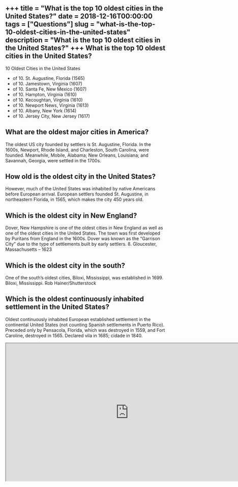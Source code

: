 +++
title = "What is the top 10 oldest cities in the United States?"
date = 2018-12-16T00:00:00
tags = ["Questions"]
slug = "what-is-the-top-10-oldest-cities-in-the-united-states"
description = "What is the top 10 oldest cities in the United States?"
+++
What is the top 10 oldest cities in the United States?
------------------------------------------------------

10 Oldest Cities in the United States

- of 10. St. Augustine, Florida (1565)
- of 10. Jamestown, Virginia (1607)
- of 10. Santa Fe, New Mexico (1607)
- of 10. Hampton, Virginia (1610)
- of 10. Kecoughtan, Virginia (1610)
- of 10. Newport News, Virginia (1613)
- of 10. Albany, New York (1614)
- of 10. Jersey City, New Jersey (1617)

What are the oldest major cities in America?
--------------------------------------------

The oldest US city founded by settlers is St. Augustine, Florida. In the 1600s, Newport, Rhode Island, and Charleston, South Carolina, were founded. Meanwhile, Mobile, Alabama; New Orleans, Louisiana; and Savannah, Georgia, were settled in the 1700s.

How old is the oldest city in the United States?
------------------------------------------------

However, much of the United States was inhabited by native Americans before European arrival. European settlers founded St. Augustine, in northeastern Florida, in 1565, which makes the city 450 years old.

Which is the oldest city in New England?
----------------------------------------

Dover, New Hampshire is one of the oldest cities in New England as well as one of the oldest cities in the United States. The town was first developed by Puritans from England in the 1600s. Dover was known as the “Garrison City” due to the type of settlements built by early settlers. 8. Gloucester, Massachusetts – 1623

Which is the oldest city in the south?
--------------------------------------

One of the south’s oldest cities, Biloxi, Mississippi, was established in 1699. Biloxi, Mississippi. Rob Hainer/Shutterstock

Which is the oldest continuously inhabited settlement in the United States?
---------------------------------------------------------------------------

Oldest continuously inhabited European established settlement in the continental United States (not counting Spanish settlements in Puerto Rico). Preceded only by Pensacola, Florida, which was destroyed in 1559, and Fort Caroline, destroyed in 1565. Declared vila in 1685; cidade in 1840.

<iframe allow="accelerometer; autoplay; clipboard-write; encrypted-media; gyroscope; picture-in-picture" allowfullscreen="" class="__youtube_prefs__  epyt-is-override  no-lazyload" data-no-lazy="1" data-origheight="433" data-origwidth="770" data-skipgform_ajax_framebjll="" height="433" id="_ytid_82456" loading="lazy" src="https://www.youtube.com/embed/tOY-IbUYxHg?enablejsapi=1&autoplay=0&cc_load_policy=0&cc_lang_pref=&iv_load_policy=1&loop=0&modestbranding=0&rel=1&fs=1&playsinline=0&autohide=2&theme=dark&color=red&controls=1&" title="YouTube player" width="770"></iframe>
